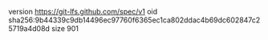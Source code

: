 version https://git-lfs.github.com/spec/v1
oid sha256:9b44339c9db14496ec97760f6365ec1ca802ddac4b69dc602847c25719a4d08d
size 901
